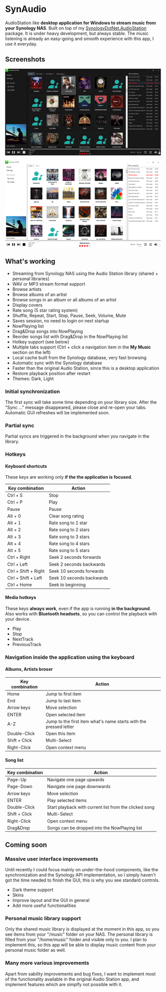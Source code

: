 # SynAudio

AudioStation like **desktop application for Windows to stream music from your Synology NAS**. Built on top of my [SynologyDotNet.AudioStation](https://github.com/geloczigeri/synologydotnet-audiostation) package. It is under heavy development, but always stable. The music listening is already an easy-going and smooth experience with this app, I use it everyday.  

## Screenshots

![plot](./assets/dark.png)  

![plot](./assets/light.png)  

## What's working
* Streaming from Synology NAS using the Audio Station library (shared + personal libraries)
* WAV or MP3 stream format support
* Browse artists
* Browse albums of an artist
* Browse songs in an album or all albums of an artist
* Display covers
* Rate song (5 star rating system)
* Shuffle, Repeat, Start, Stop, Pause, Seek, Volume, Mute
* Saves session, no need to login on next startup
* NowPlaying list
* Drag&Drop songs into NowPlaying
* Reorder songs list with Drag&Drop in the NowPlaying list
* Hotkey support (see below)
* Multiple tabs support (Ctrl + click a navigation item in the **My Music** section on the left)
* Local cache built from the Synology database, very fast browsing
* Automatic sync with the Synology database
* Faster than the original Audio Station, since this is a desktop application
* Restore playback position after restart
* Themes: Dark, Light

### Initial synchronization
The first sync will take some time depending on your library size. After the "Sync ..." message disappeared, please close and re-open your tabs.  
Automatic GUI refreshes will be implemented soon.  

### Partial sync
Partial syncs are triggered in the background when you navigate in the library.

### Hotkeys

#### Keyboard shortcuts
These keys are working only **if the the application is focused**.  

| Key combination | Action |
| - | - |
| Ctrl + S | Stop |
| Ctrl + P | Play |
| Pause | Pause |
| Alt + 0 | Clear song rating |
| Alt + 1 | Rate song to 1 star |
| Alt + 2 | Rate song to 2 stars |
| Alt + 3 | Rate song to 3 stars |
| Alt + 4 | Rate song to 4 stars |
| Alt + 5 | Rate song to 5 stars |
| Ctrl + Right | Seek 2 seconds forwards |
| Ctrl + Left | Seek 2 seconds backwards |
| Ctrl + Shift + Right | Seek 10 seconds forwards |
| Ctrl + Shift + Left | Seek 10 seconds backwards |
| Ctrl + Home | Seek to beginning |

#### Media hotkeys
These keys **always work**, even if the app is running **in the background**. Also works with **Bluetooth headsets**, so you can control the playback with your device.  
* Play
* Stop
* NextTrack
* PreviousTrack

### Navigation inside the application using the keyboard

#### Albums, Artists broser

| Key combination | Action |
| - | - |
| Home | Jump to first item |
| End | Jump to last item |
| Arrow keys | Move selection |
| ENTER | Open selected item |
| A-Z | Jump to the first item what's name starts with the pressed letter |
| Double-Click | Open this item |
| Shift + Click | Multi-Select |
| Right-Click | Open context menu |

#### Song list

| Key combination | Action |
| - | - |
| Page-Up | Navigate one page upwards |
| Page-Down | Navigate one page downwards |
| Arrow keys | Move selection |
| ENTER | Play selected items |
| Double-Click | Start playback with current list from the clicked song |
| Shift + Click | Multi-Select |
| Right-Click | Open context menu |
| Drag&Drop | Songs can be dropped into the NowPlaying list |

## Coming soon

### Massive user interface improvements
Until recently I could focus mainly on under-the-hood components, like the synchronization and the Synology API implementation, so I simply haven't got the time needed to finish the GUI, this is why you see standard controls. 
* Dark theme support
* Skins
* Improve layout and the GUI in general
* Add more useful functionalities


### Personal music library support
Only the shared music library is displayed at the moment in this app, so you see items from your "/music" folder on your NAS. 
The personal library is filled from your "/home/music" folder and visible only to you. I plan to implement this, so this app will be able to display music content from your personal music folder as well.  

### Many more various improvements

Apart from sability improvements and bug fixes, I want to implement most of the functionality available in the original Audio Station app, and implement features which are simplfy not possible with it. 
